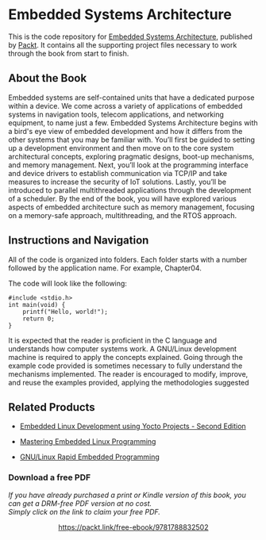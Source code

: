 # Embedded Systems Architecture
This is the code repository for [Embedded Systems Architecture](https://www.packtpub.com/application-development/embedded-systems-architecture?utm_source=github&utm_medium=repository&utm_campaign=9781788832502), published by [Packt](https://www.packtpub.com/?utm_source=github). It contains all the supporting project files necessary to work through the book from start to finish.
## About the Book
Embedded systems are self-contained units that have a dedicated purpose within a device. We come across a variety of applications of embedded systems in navigation tools, telecom applications, and networking equipment, to name just a few.
Embedded Systems Architecture begins with a bird's eye view of embedded development and how it differs from the other systems that you may be familiar with. You’ll first be guided to setting up a development environment and then move on to the core system architectural concepts, exploring pragmatic designs, boot-up mechanisms, and memory management. Next, you’ll look at the programming interface and device drivers to establish communication via TCP/IP and take measures to increase the security of IoT solutions. Lastly, you’ll be introduced to parallel multithreaded applications through the development of a scheduler.
By the end of the book, you will have explored various aspects of embedded architecture such as memory management, focusing on a memory-safe approach, multithreading, and the RTOS approach.
## Instructions and Navigation
All of the code is organized into folders. Each folder starts with a number followed by the application name. For example, Chapter04.



The code will look like the following:
```
#include <stdio.h>
int main(void) {
    printf("Hello, world!");
    return 0;
}
```

It is expected that the reader is proficient in the C language and understands how computer systems work. A GNU/Linux development machine is required to apply the concepts explained. Going through the example code provided is sometimes necessary to fully understand the mechanisms implemented. The reader is encouraged to modify, improve, and reuse the examples provided, applying the methodologies suggested

## Related Products
* [Embedded Linux Development using Yocto Projects - Second Edition](https://www.packtpub.com/virtualization-and-cloud/embedded-linux-development-using-yocto-projects-second-edition?utm_source=github&utm_medium=repository&utm_campaign=9781788470469)

* [Mastering Embedded Linux Programming](https://www.packtpub.com/networking-and-servers/mastering-embedded-linux-programming?utm_source=github&utm_medium=repository&utm_campaign=9781784392536)

* [GNU/Linux Rapid Embedded Programming](https://www.packtpub.com/hardware-and-creative/gnulinux-rapid-embedded-programming?utm_source=github&utm_medium=repository&utm_campaign=9781786461803)

### Download a free PDF

 <i>If you have already purchased a print or Kindle version of this book, you can get a DRM-free PDF version at no cost.<br>Simply click on the link to claim your free PDF.</i>
<p align="center"> <a href="https://packt.link/free-ebook/9781788832502">https://packt.link/free-ebook/9781788832502 </a> </p>